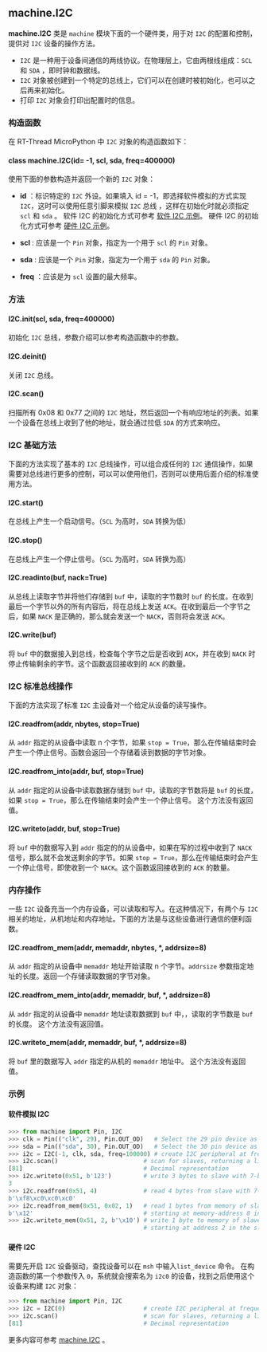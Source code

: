 ## machine.I2C

**machine.I2C** 类是 `machine` 模块下面的一个硬件类，用于对 `I2C` 的配置和控制，提供对 `I2C` 设备的操作方法。

- `I2C` 是一种用于设备间通信的两线协议。在物理层上，它由两根线组成：`SCL`  和 `SDA` ，即时钟和数据线。
- `I2C` 对象被创建到一个特定的总线上，它们可以在创建时被初始化，也可以之后再来初始化。
- 打印 `I2C` 对象会打印出配置时的信息。

### 构造函数

在 RT-Thread MicroPython 中 `I2C` 对象的构造函数如下：

#### **class machine.I2C**(id= -1,  scl, sda, freq=400000)
使用下面的参数构造并返回一个新的 `I2C` 对象：

- **id** ：标识特定的 `I2C`  外设。如果填入 id = -1，即选择软件模拟的方式实现 `I2C`，这时可以使用任意引脚来模拟 `I2C` 总线 ，这样在初始化时就必须指定 `scl` 和 `sda` 。
软件 I2C 的初始化方式可参考 [软件 I2C 示例](#i2c_2)。
硬件 I2C 的初始化方式可参考 [硬件 I2C 示例](#i2c_3)。

- **scl** : 应该是一个 `Pin` 对象，指定为一个用于 `scl` 的 `Pin` 对象。
- **sda** : 应该是一个 `Pin` 对象，指定为一个用于 `sda` 的 `Pin` 对象。
- **freq** ：应该是为 `scl` 设置的最大频率。

### 方法

#### **I2C.init**(scl, sda, freq=400000)
初始化 `I2C` 总线，参数介绍可以参考构造函数中的参数。

#### **I2C.deinit**()
关闭 `I2C` 总线。

#### **I2C.scan**()
扫描所有 0x08 和 0x77 之间的 `I2C` 地址，然后返回一个有响应地址的列表。如果一个设备在总线上收到了他的地址，就会通过拉低 `SDA` 的方式来响应。

### I2C 基础方法
下面的方法实现了基本的 `I2C` 总线操作，可以组合成任何的 `I2C` 通信操作，如果需要对总线进行更多的控制，可以可以使用他们，否则可以使用后面介绍的标准使用方法。

#### **I2C.start**()
在总线上产生一个启动信号。（`SCL` 为高时，`SDA` 转换为低）

#### **I2C.stop**()
在总线上产生一个停止信号。（`SCL` 为高时，`SDA` 转换为高）

#### **I2C.readinto**(buf, nack=True)
从总线上读取字节并将他们存储到 `buf` 中，读取的字节数时 `buf` 的长度。在收到最后一个字节以外的所有内容后，将在总线上发送 `ACK`。在收到最后一个字节之后，如果 `NACK` 是正确的，那么就会发送一个 `NACK`，否则将会发送 `ACK`。

####  **I2C.write**(buf)
将 `buf` 中的数据接入到总线，检查每个字节之后是否收到 `ACK`，并在收到 `NACK` 时停止传输剩余的字节。这个函数返回接收到的 `ACK` 的数量。

### I2C 标准总线操作
下面的方法实现了标准 `I2C` 主设备对一个给定从设备的读写操作。

#### **I2C.readfrom**(addr, nbytes, stop=True)
从 `addr` 指定的从设备中读取 n 个字节，如果 `stop = True`，那么在传输结束时会产生一个停止信号。函数会返回一个存储着读到数据的字节对象。

#### **I2C.readfrom_into**(addr, buf, stop=True)
从 `addr` 指定的从设备中读取数据存储到 `buf` 中，读取的字节数将是 `buf` 的长度，如果 `stop = True`，那么在传输结束时会产生一个停止信号。
这个方法没有返回值。

#### **I2C.writeto**(addr, buf, stop=True)
将 `buf` 中的数据写入到 `addr` 指定的的从设备中，如果在写的过程中收到了 `NACK` 信号，那么就不会发送剩余的字节。如果 `stop = True`，那么在传输结束时会产生一个停止信号，即使收到一个 `NACK`。这个函数返回接收到的 `ACK` 的数量。

### 内存操作

一些 `I2C` 设备充当一个内存设备，可以读取和写入。在这种情况下，有两个与 `I2C` 相关的地址，从机地址和内存地址。下面的方法是与这些设备进行通信的便利函数。

#### **I2C.readfrom_mem**(addr, memaddr, nbytes, \*, addrsize=8)
从 `addr` 指定的从设备中 `memaddr` 地址开始读取 n 个字节。`addrsize` 参数指定地址的长度。返回一个存储读取数据的字节对象。

#### **I2C.readfrom_mem_into**(addr, memaddr, buf, \*, addrsize=8)
从 `addr` 指定的从设备中 `memaddr` 地址读取数据到 `buf` 中，，读取的字节数是 `buf` 的长度。
这个方法没有返回值。

#### **I2C.writeto_mem**(addr, memaddr, buf, \*, addrsize=8)
将 `buf` 里的数据写入 `addr` 指定的从机的 `memaddr` 地址中。
这个方法没有返回值。

### 示例

#### 软件模拟 I2C
```python
>>> from machine import Pin, I2C
>>> clk = Pin(("clk", 29), Pin.OUT_OD)   # Select the 29 pin device as the clock
>>> sda = Pin(("sda", 30), Pin.OUT_OD)   # Select the 30 pin device as the data line
>>> i2c = I2C(-1, clk, sda, freq=100000) # create I2C peripheral at frequency of 100kHz
>>> i2c.scan()                        # scan for slaves, returning a list of 7-bit addresses
[81]                                  # Decimal representation
>>> i2c.writeto(0x51, b'123')         # write 3 bytes to slave with 7-bit address 42
3
>>> i2c.readfrom(0x51, 4)             # read 4 bytes from slave with 7-bit address 42
b'\xf8\xc0\xc0\xc0'
>>> i2c.readfrom_mem(0x51, 0x02, 1)   # read 1 bytes from memory of slave 0x51(7-bit),
b'\x12'                               # starting at memory-address 8 in the slave
>>> i2c.writeto_mem(0x51, 2, b'\x10') # write 1 byte to memory of slave 42,
                                      # starting at address 2 in the slave
```

#### 硬件 I2C

需要先开启 `I2C` 设备驱动，查找设备可以在 `msh` 中输入`list_device` 命令。
在构造函数的第一个参数传入 `0`，系统就会搜索名为 `i2c0` 的设备，找到之后使用这个设备来构建 `I2C` 对象：

```python
>>> from machine import Pin, I2C
>>> i2c = I2C(0)                      # create I2C peripheral at frequency of 100kHz
>>> i2c.scan()                        # scan for slaves, returning a list of 7-bit addresses
[81]                                  # Decimal representation
```

  更多内容可参考 [machine.I2C](http://docs.micropython.org/en/latest/pyboard/library/machine.I2C.html) 。


